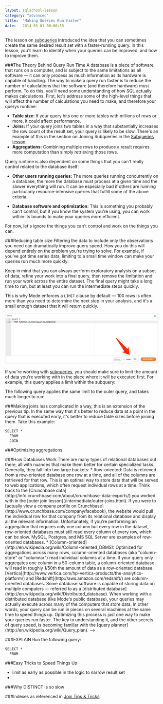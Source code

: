 ```yaml
---
layout: sqlschool-lesson
category: "advanced"
title:  "Making Queries Run Faster"
date:   2014-03-01 00:00:55
---
```


The lesson on [subqueries](/advanced/subqueries.html) introduced the idea that you can sometimes create the same desired result set with a faster-running query. In this lesson, you'll learn to identify when your queries can be improved, and how to improve them.

###The Theory Behind Query Run Time
A database is a piece of software that runs on a computer, and is subject to the same limitations as all software &mdash; it can only process as much information as its hardware is capable of handling. The way to make a query run faster is to reduce the number of caluclations that the software (and therefore hardware) must perform. To do this, you'll need some understanding of how SQL actually makes calculations. First, let's address some of the high-level things that will affect the number of calculations you need to make, and therefore your querys runtime:

* **Table size:** If your query hits one or more tables with millions of rows or more, it could affect performance.
* **Joins:** If your query joins two tables in a way that substantially increases the row count of the result set, your query is likely to be slow. There's an example of this in the section on Joining Subqueries in the [Subqueries lesson](/advanced/suqueries.html).
* **Aggregations:** Combining multiple rows to produce a result requires more computation than simply retrieving those rows.

Query runtime is also dependent on some things that you can't really control related to the database itself:

* **Other users running queries:** The more queries running concurrently on a database, the more the database must process at a given time and the slower everything will run. It can be especially bad if others are running particularly resource-intensive queries that fulfill some of the above criteria.

* **Database software and optimization:** This is something you probably can't control, but if you know the system you're using, you can work within its bounds to make your queries more efficient.

For now, let's ignore the things you can't control and work on the things you can.

###Reducing table size
Filtering the data to include only the observations you need can dramatically improve query speed. How you do this will depend entirely on the problem you're trying to solve. For example, if you've got time series data, limiting to a small time window can make your queries run much more quickly:

<!-- time window example -->

Keep in mind that you can always perform exploratory analysis on a subset of data, refine your work into a final query, then remove the limitation and run your work across the entire dataset. The final query might take a long time to run, but at least you can run the intermediate steps quickly.

This is why Mode enforces a `LIMIT` clause by default &mdash; 100 rows is often more than you need to determine the next step in your analysis, and it's a small enough dataset that it will return quickly.

![Limit](/images/the-basics/limit-box.png)

If you're working with [subqueries](advanced/subqueries.html), you should make sure to limit the amount of data you're working with in the place where it will be executed first. For example, this query applies a limit within the subquery:

<!-- limit in subquery example -->

The following query applies the same limit to the outer query, and takes much longer to run:

<!-- limit in outer query -->

###Making joins less complicated
In a way, this is an extension of the previous tip. In the same way that it's better to reduce data at a point in the query that is executed early, it's better to reduce table sizes before joining them. Take this example:

    SELECT *
      FROM
      JOIN


###Optimizing aggregations

<!-->
###How Databases Work
There are many types of relational databases out there, all with nuances that make them better for certain specialized tasks. Generally, they fall into two large buckets:

* Row-oriented: Data is retrieved from a row-oriented database one row at a time, and all of the columns are retrieved for that row. This is an optimal way to store data that will be served to web applications, which often request individual rows at a time. Think back to the [Crunchbase data](http://info.crunchbase.com/about/crunchbase-data-exports/) you worked with in the [outer join lesson](/intermediate/outer-joins.html). If you were to [actually view a company profile on Crunchbase](http://www.crunchbase.com/company/facebook), the website would pull the individual row for that company from its relational database and display all the relevant information. Unfortunately, if you're performing an aggregation that requires only one column but every row in the dataset, row-oriented databases must still read every column of every row, which can be slow. MySQL, Postgres, and MS SQL Server are examples of row-oriented databases.

* [Column-oriented](http://en.wikipedia.org/wiki/Column-oriented_DBMS): Optimized for aggregations across many rows, column-oriented databases (aka "column-store" or "columnar") read individual columns at a time. If your query only aggregates one column in a 50-column table, a column-oriented database will read in roughly 1/50th the amount of data as a row-oriented database. [Vertica](http://www.vertica.com/hp-vertica-products/the-analytics-platform/) and [Redshift](http://aws.amazon.com/redshift/) are column-oriented databases.

Some database software is capable of storing data on multiple computers &mdash; referred to as a [distributed database](http://en.wikipedia.org/wiki/Distributed_database). When working with a distributed database (like Mode's public database), your queries may actually execute across many of the computers that store data. In other words, your query can be run in pieces on several machines at the same time to speed things up. Optimizing this process is just one way to make your queries run faster. The key to understanding it, and the other secrets of query speed, is becoming familiar with the [query planner](http://en.wikipedia.org/wiki/Query_plan).
-->
###EXPLAIN
Run the following query:

    SELECT *
      FROM 


###Easy Tricks to Speed Things Up
* limit as early as possible in the logic to narrow result set
* 

###Why DISTINCT is so slow

###Indexes
as referenced in [Join Tips & Tricks](/intermediate/join-tips-and-tricks.html)